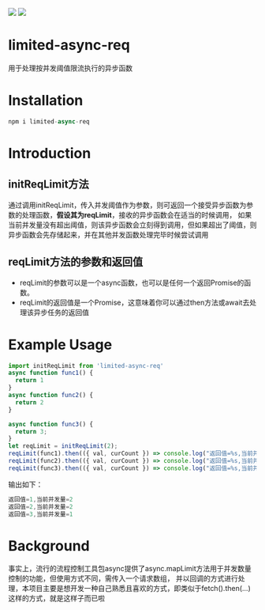 ![](https://img.shields.io/badge/syntax-ES6-blue)
![](https://img.shields.io/badge/style-Promise-orange)
# limited-async-req
用于处理按并发阈值限流执行的异步函数

# Installation
```js
npm i limited-async-req
```

# Introduction
## initReqLimit方法
通过调用initReqLimit，传入并发阈值作为参数，则可返回一个接受异步函数为参数的处理函数，**假设其为reqLimit**，接收的异步函数会在适当的时候调用，
如果当前并发量没有超出阈值，则该异步函数会立刻得到调用，但如果超出了阈值，则异步函数会先存储起来，并在其他并发函数处理完毕时候尝试调用
## reqLimit方法的参数和返回值
+ reqLimit的参数可以是一个async函数，也可以是任何一个返回Promise的函数。
+ reqLimit的返回值是一个Promise，这意味着你可以通过then方法或await去处理该异步任务的返回值

# Example Usage
```js
import initReqLimit from 'limited-async-req'
async function func1() {
  return 1
}
async function func2() {
  return 2
}

async function func3() {
  return 3;
}
let reqLimit = initReqLimit(2);
reqLimit(func1).then(({ val, curCount }) => console.log("返回值=%s,当前并发量=%s", val, curCount));
reqLimit(func2).then(({ val, curCount }) => console.log("返回值=%s,当前并发量=%s", val, curCount));
reqLimit(func3).then(({ val, curCount }) => console.log("返回值=%s,当前并发量=%s", val, curCount));

```
输出如下：
```js
返回值=1,当前并发量=2
返回值=2,当前并发量=2
返回值=3,当前并发量=1
```
# Background 
事实上，流行的流程控制工具包async提供了async.mapLimit方法用于并发数量控制的功能，但使用方式不同，需传入一个请求数组，
并以回调的方式进行处理，本项目主要是想开发一种自己熟悉且喜欢的方式，即类似于fetch().then(...)这样的方式，就是这样子而已啦
 

